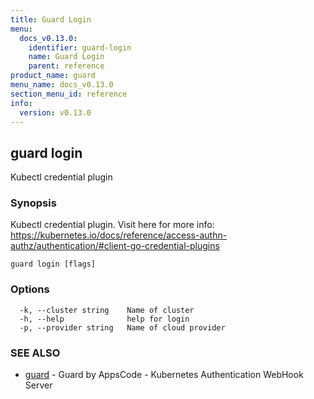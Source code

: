 ```yaml
---
title: Guard Login
menu:
  docs_v0.13.0:
    identifier: guard-login
    name: Guard Login
    parent: reference
product_name: guard
menu_name: docs_v0.13.0
section_menu_id: reference
info:
  version: v0.13.0
---
```


## guard login

Kubectl credential plugin

### Synopsis

Kubectl credential plugin. Visit here for more info: https://kubernetes.io/docs/reference/access-authn-authz/authentication/#client-go-credential-plugins

```
guard login [flags]
```

### Options

```
  -k, --cluster string    Name of cluster
  -h, --help              help for login
  -p, --provider string   Name of cloud provider
```

### SEE ALSO

* [guard](/docs/v0.13.0/reference/guard)	 - Guard by AppsCode - Kubernetes Authentication WebHook Server

